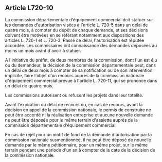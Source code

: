 Article L720-10
----
La commission départementale d'équipement commercial doit statuer sur les
demandes d'autorisation visées à l'article L. 720-5 dans un délai de quatre
mois, à compter du dépôt de chaque demande, et ses décisions doivent être
motivées en se référant notamment aux dispositions des articles L. 720-1 et L.
720-3. Passé ce délai, l'autorisation est réputée accordée. Les commissaires ont
connaissance des demandes déposées au moins un mois avant d'avoir à statuer.

A l'initiative du préfet, de deux membres de la commission, dont l'un est élu ou
du demandeur, la décision de la commission départementale peut, dans un délai de
deux mois à compter de sa notification ou de son intervention implicite, faire
l'objet d'un recours auprès de la commission nationale d'équipement commercial
prévue à l'article L. 720-11, qui se prononce dans un délai de quatre mois.

Les commissions autorisent ou refusent les projets dans leur totalité.

Avant l'expiration du délai de recours ou, en cas de recours, avant la décision
en appel de la commission nationale, le permis de construire ne peut être
accordé ni la réalisation entreprise et aucune nouvelle demande ne peut être
déposée pour le même terrain d'assiette auprès de la commission départementale
d'équipement commercial.

En cas de rejet pour un motif de fond de la demande d'autorisation par la
commission nationale susmentionnée, il ne peut être déposé de nouvelle demande
par le même pétitionnaire, pour un même projet, sur le même terrain pendant une
période d'un an à compter de la date de la décision de la commission nationale.
